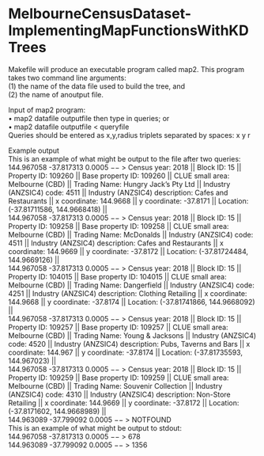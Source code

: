 # MelbourneCensusDataset-ImplementingMapFunctionsWithKDTrees  

Makefile will produce an executable program called map2. This program takes two command line arguments:  
(1) the name of the data file used to build the tree, and  
(2) the name of anoutput file.
  
Input of map2 program:  
• map2 datafile outputfile then type in queries; or  
• map2 datafile outputfile < queryfile  
Queries should be entered as x,y,radius triplets separated by spaces: x y r  
  
Example output  
This is an example of what might be output to the file after two queries:  
144.967058 -37.817313 0.0005 −− > Census year: 2018 || Block ID: 15 || Property ID: 109260 
|| Base property ID: 109260 || CLUE small area: Melbourne (CBD) || Trading Name: Hungry Jack’s Pty Ltd 
|| Industry (ANZSIC4) code: 4511 || Industry (ANZSIC4) description: Cafes and Restaurants || x coordinate: 
144.9668 || y coordinate: -37.8171 || Location: (-37.81711586, 144.9668418) ||   
144.967058 -37.817313 0.0005 −− > Census year: 2018 || Block ID: 15 || Property ID: 109258 
|| Base property ID: 109258 || CLUE small area: Melbourne (CBD) || Trading Name: McDonalds || Industry 
(ANZSIC4) code: 4511 || Industry (ANZSIC4) description: Cafes and Restaurants || x coordinate: 144.9669 
|| y coordinate: -37.8172 || Location: (-37.81724484, 144.9669126) ||  
144.967058 -37.817313 0.0005 −− > Census year: 2018 || Block ID: 15 || Property ID: 104015 
|| Base property ID: 104015 || CLUE small area: Melbourne (CBD) || Trading Name: Dangerfield || Industry 
(ANZSIC4) code: 4251 || Industry (ANZSIC4) description: Clothing Retailing || x coordinate: 144.9668 
|| y coordinate: -37.8174 || Location: (-37.81741866, 144.9668092) ||  
144.967058 -37.817313 0.0005 −− > Census year: 2018 || Block ID: 15 || Property ID: 109257 
|| Base property ID: 109257 || CLUE small area: Melbourne (CBD) || Trading Name: Young & Jacksons || 
Industry (ANZSIC4) code: 4520 || Industry (ANZSIC4) description: Pubs, Taverns and Bars || x coordinate: 
144.967 || y coordinate: -37.8174 || Location: (-37.81735593, 144.967023) ||  
144.967058 -37.817313 0.0005 −− > Census year: 2018 || Block ID: 15 || Property ID: 109259 
|| Base property ID: 109259 || CLUE small area: Melbourne (CBD) || Trading Name: Souvenir Collection 
|| Industry (ANZSIC4) code: 4310 || Industry (ANZSIC4) description: Non-Store Retailing || x coordinate: 
144.9669 || y coordinate: -37.8172 || Location: (-37.8171602, 144.9668989) ||  
144.963089 -37.799092 0.0005 −− > NOTFOUND  
This is an example of what might be output to stdout:  
144.967058 -37.817313 0.0005 −− > 678  
144.963089 -37.799092 0.0005 −− > 1356  

